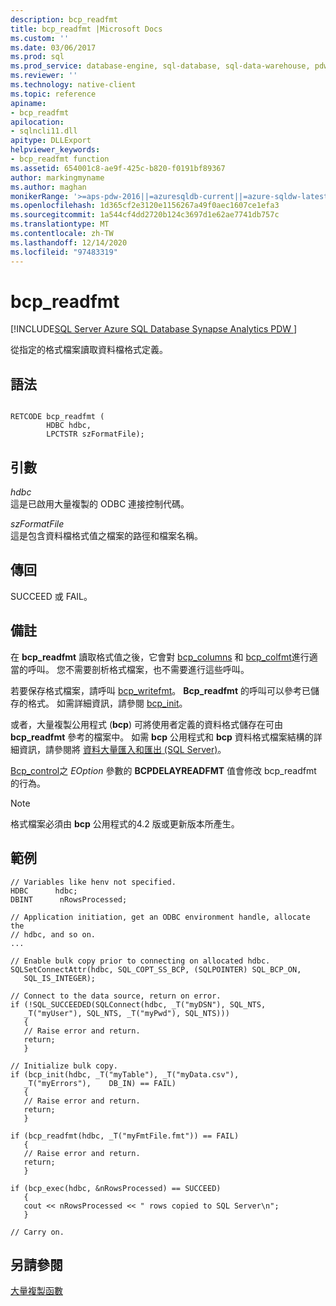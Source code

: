 ```yaml
---
description: bcp_readfmt
title: bcp_readfmt |Microsoft Docs
ms.custom: ''
ms.date: 03/06/2017
ms.prod: sql
ms.prod_service: database-engine, sql-database, sql-data-warehouse, pdw
ms.reviewer: ''
ms.technology: native-client
ms.topic: reference
apiname:
- bcp_readfmt
apilocation:
- sqlncli11.dll
apitype: DLLExport
helpviewer_keywords:
- bcp_readfmt function
ms.assetid: 654001c8-ae9f-425c-b820-f0191bf89367
author: markingmyname
ms.author: maghan
monikerRange: '>=aps-pdw-2016||=azuresqldb-current||=azure-sqldw-latest||>=sql-server-2016||>=sql-server-linux-2017||=azuresqldb-mi-current'
ms.openlocfilehash: 1d365cf2e3120e1156267a49f0aec1607ce1efa3
ms.sourcegitcommit: 1a544cf4dd2720b124c3697d1e62ae7741db757c
ms.translationtype: MT
ms.contentlocale: zh-TW
ms.lasthandoff: 12/14/2020
ms.locfileid: "97483319"
---
```

# <a name="bcp_readfmt"></a>bcp_readfmt
[!INCLUDE[SQL Server Azure SQL Database Synapse Analytics PDW ](../../includes/applies-to-version/sql-asdb-asdbmi-asa-pdw.md)]

  從指定的格式檔案讀取資料檔格式定義。  
  
## <a name="syntax"></a>語法  
  
```  
  
RETCODE bcp_readfmt (  
        HDBC hdbc,  
        LPCTSTR szFormatFile);  
```  
  
## <a name="arguments"></a>引數  
 *hdbc*  
 這是已啟用大量複製的 ODBC 連接控制代碼。  
  
 *szFormatFile*  
 這是包含資料檔格式值之檔案的路徑和檔案名稱。  
  
## <a name="returns"></a>傳回  
 SUCCEED 或 FAIL。  
  
## <a name="remarks"></a>備註  
 在 **bcp_readfmt** 讀取格式值之後，它會對 [bcp_columns](../../relational-databases/native-client-odbc-extensions-bulk-copy-functions/bcp-columns.md) 和 [bcp_colfmt](../../relational-databases/native-client-odbc-extensions-bulk-copy-functions/bcp-colfmt.md)進行適當的呼叫。 您不需要剖析格式檔案，也不需要進行這些呼叫。  
  
 若要保存格式檔案，請呼叫 [bcp_writefmt](../../relational-databases/native-client-odbc-extensions-bulk-copy-functions/bcp-writefmt.md)。 **Bcp_readfmt** 的呼叫可以參考已儲存的格式。 如需詳細資訊，請參閱 [bcp_init](../../relational-databases/native-client-odbc-extensions-bulk-copy-functions/bcp-init.md)。  
  
 或者，大量複製公用程式 (**bcp**) 可將使用者定義的資料格式儲存在可由 **bcp_readfmt** 參考的檔案中。 如需 **bcp** 公用程式和 **bcp** 資料格式檔案結構的詳細資訊，請參閱將 [資料大量匯入和匯出 &#40;SQL Server&#41;](../../relational-databases/import-export/bulk-import-and-export-of-data-sql-server.md)。  
  
 [Bcp_control](../../relational-databases/native-client-odbc-extensions-bulk-copy-functions/bcp-control.md)之 *EOption* 參數的 **BCPDELAYREADFMT** 值會修改 bcp_readfmt 的行為。  
  
> [!NOTE]  
>  格式檔案必須由 **bcp** 公用程式的4.2 版或更新版本所產生。  
  
## <a name="example"></a>範例  
  
```  
// Variables like henv not specified.  
HDBC      hdbc;  
DBINT      nRowsProcessed;  
  
// Application initiation, get an ODBC environment handle, allocate the  
// hdbc, and so on.  
...   
  
// Enable bulk copy prior to connecting on allocated hdbc.  
SQLSetConnectAttr(hdbc, SQL_COPT_SS_BCP, (SQLPOINTER) SQL_BCP_ON,  
   SQL_IS_INTEGER);  
  
// Connect to the data source, return on error.  
if (!SQL_SUCCEEDED(SQLConnect(hdbc, _T("myDSN"), SQL_NTS,  
   _T("myUser"), SQL_NTS, _T("myPwd"), SQL_NTS)))  
   {  
   // Raise error and return.  
   return;  
   }  
  
// Initialize bulk copy.   
if (bcp_init(hdbc, _T("myTable"), _T("myData.csv"),  
   _T("myErrors"),    DB_IN) == FAIL)  
   {  
   // Raise error and return.  
   return;  
   }  
  
if (bcp_readfmt(hdbc, _T("myFmtFile.fmt")) == FAIL)  
   {  
   // Raise error and return.  
   return;  
   }  
  
if (bcp_exec(hdbc, &nRowsProcessed) == SUCCEED)  
   {  
   cout << nRowsProcessed << " rows copied to SQL Server\n";  
   }  
  
// Carry on.  
```  
  
## <a name="see-also"></a>另請參閱  
 [大量複製函數](../../relational-databases/native-client-odbc-extensions-bulk-copy-functions/sql-server-driver-extensions-bulk-copy-functions.md)  
  
  

